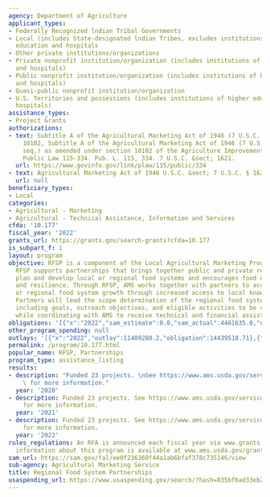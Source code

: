 ```yaml
---
agency: Department of Agriculture
applicant_types:
- Federally Recognized lndian Tribal Governments
- Local (includes State-designated lndian Tribes, excludes institutions of higher
  education and hospitals
- Other private institutions/organizations
- Private nonprofit institution/organization (includes institutions of higher education
  and hospitals)
- Public nonprofit institution/organization (includes institutions of higher education
  and hospitals)
- Quasi-public nonprofit institution/organization
- U.S. Territories and possessions (includes institutions of higher education and
  hospitals)
assistance_types:
- Project Grants
authorizations:
- text: Subtitle A of the Agricultural Marketing Act of 1946 (7 U.S.C. § 1621 et seq.),
    10102, Subtitle A of the Agricultural Marketing Act of 1946 (7 U.S.C. § 1621 et
    seq.) as amended under section 10102 of the Agriculture Improvement Act of 2018,
    Public Law 115-334. Pub. L. 115, 334. 7 U.S.C. &sect; 1621.
  url: https://www.govinfo.gov/link/plaw/115/public/334
- text: Agricultural Marketing Act of 1946 U.S.C. &sect; 7 U.S.C. § 1627c.
  url: null
beneficiary_types:
- Local
categories:
- Agricultural - Marketing
- Agricultural - Technical Assistance, Information and Services
cfda: '10.177'
fiscal_year: '2022'
grants_url: https://grants.gov/search-grants?cfda=10.177
is_subpart_f: 1
layout: program
objective: RFSP is a component of the Local Agricultural Marketing Program (LAMP).
  RFSP supports partnerships that brings together public and private resources to
  plan and develop local or regional food systems and encourages food economy viability
  and resilience. Through RFSP, AMS works together with partners to accelerate local
  or regional food system growth through increased access to local knowledge and networks.
  Partners will lead the scope determination of the regional food system to be developed,
  including goals, outreach objectives, and eligible activities to be carried out,
  while coordinating with AMS to receive technical and financial assistance.
obligations: '[{"x":"2022","sam_estimate":0.0,"sam_actual":4461635.0,"usa_spending_actual":14439518.71},{"x":"2023","sam_estimate":51500000.0,"sam_actual":0.0,"usa_spending_actual":24576535.76},{"x":"2024","sam_estimate":4852413.0,"sam_actual":0.0,"usa_spending_actual":4418541.3}]'
other_program_spending: null
outlays: '[{"x":"2022","outlay":11409280.2,"obligation":14439518.71},{"x":"2023","outlay":6082038.23,"obligation":24576535.76},{"x":"2024","outlay":270866.92,"obligation":4418541.3}]'
permalink: /program/10.177.html
popular_name: RFSP, Partnerships
program_type: assistance_listing
results:
- description: "Funded 23 projects. \nSee https://www.ams.usda.gov/services/grants/rfsp/awards\
    \ for more information."
  year: '2020'
- description: Funded 23 projects. See https://www.ams.usda.gov/services/grants/rfsp/awards
    for more information.
  year: '2021'
- description: Funded 23 projects. See https://www.ams.usda.gov/services/grants/rfsp/awards
    for more information.
  year: '2022'
rules_regulations: An RFA is announced each fiscal year via www.grants.gov. Additional
  information about this program is available at www.ams.usda.gov/grants.
sam_url: https://sam.gov/fal/ee0f236369f44a1ab6bfaf378c735146/view
sub-agency: Agricultural Marketing Service
title: Regional Food System Partnerships
usaspending_url: https://www.usaspending.gov/search/?hash=835bf6ad33eb2b443d1892b86ae11304
---
```

